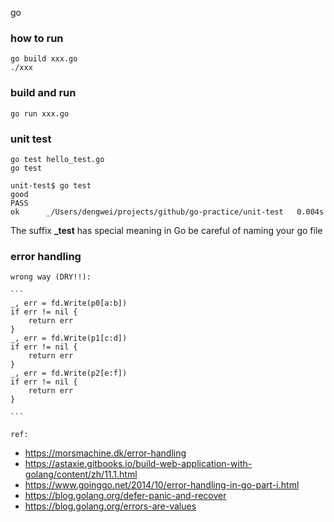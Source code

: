 go
### how to run

    go build xxx.go
    ./xxx
### build and run
    
    go run xxx.go

### unit test

    go test hello_test.go 
    go test

    unit-test$ go test
    good
    PASS
    ok      _/Users/dengwei/projects/github/go-practice/unit-test   0.004s


The suffix **_test** has special meaning in Go
be careful of naming your go file

### error handling
  
    wrong way (DRY!!):
 
    ```
    _, err = fd.Write(p0[a:b])
    if err != nil {
        return err
    }
    _, err = fd.Write(p1[c:d])
    if err != nil {
        return err
    }
    _, err = fd.Write(p2[e:f])
    if err != nil {
        return err
    }

    ```

    ref:
  - https://morsmachine.dk/error-handling
  - https://astaxie.gitbooks.io/build-web-application-with-golang/content/zh/11.1.html
  - https://www.goinggo.net/2014/10/error-handling-in-go-part-i.html
  - https://blog.golang.org/defer-panic-and-recover
  - https://blog.golang.org/errors-are-values
 
